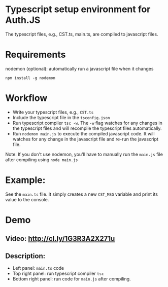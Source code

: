 # Typescript setup environment for Auth.JS

The typescript files, e.g., CST.ts, main.ts, are compiled to javascript files.

# Requirements

nodemon (optional): automatically run a javascript file when it changes

    npm install -g nodemon


# Workflow

- Write your typescript files, e.g., `CST.ts`
- Include the typescript file in the `tsconfig.json`
- Run typescript compiler `tsc -w`. The `-w` flag watches for any changes in the typescript files and will recompile the typescript files automatically.
- Run `nodemon main.js` to execute the compiled javascript code. It will watches for any change in the javascript file and re-run the javascript file.

Note: If you don't use nodemon, you'll have to manually run the `main.js` file after compiling using `node main.js`

# Example: 

See the `main.ts` file. It simply creates a new `CST_MSG` variable and print its value to the console.

# Demo 

## Video: http://cl.ly/1G3R3A2X271u

## Description: 

- Left panel: `main.ts` code
- Top right panel: run typescript compiler `tsc`
- Bottom right panel: run code for `main.js` after compiling.
